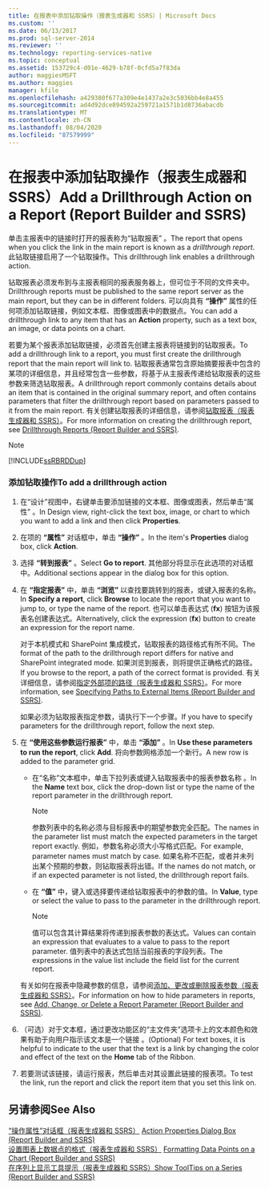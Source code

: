```yaml
---
title: 在报表中添加钻取操作（报表生成器和 SSRS）| Microsoft Docs
ms.custom: ''
ms.date: 06/13/2017
ms.prod: sql-server-2014
ms.reviewer: ''
ms.technology: reporting-services-native
ms.topic: conceptual
ms.assetid: 153729c4-d01e-4629-b78f-0cfd5a7f83da
author: maggiesMSFT
ms.author: maggies
manager: kfile
ms.openlocfilehash: a429380f677a309e4e1437a2e3c5036bb4e8a455
ms.sourcegitcommit: ad4d92dce894592a259721a1571b1d8736abacdb
ms.translationtype: MT
ms.contentlocale: zh-CN
ms.lasthandoff: 08/04/2020
ms.locfileid: "87579999"
---
```

# <a name="add-a-drillthrough-action-on-a-report-report-builder-and-ssrs"></a><span data-ttu-id="f2da3-102">在报表中添加钻取操作（报表生成器和 SSRS）</span><span class="sxs-lookup"><span data-stu-id="f2da3-102">Add a Drillthrough Action on a Report (Report Builder and SSRS)</span></span>
  <span data-ttu-id="f2da3-103">单击主报表中的链接时打开的报表称为“钻取报表”  。</span><span class="sxs-lookup"><span data-stu-id="f2da3-103">The report that opens when you click the link in the main report is known as a *drillthrough report*.</span></span> <span data-ttu-id="f2da3-104">此钻取链接启用了一个钻取操作。</span><span class="sxs-lookup"><span data-stu-id="f2da3-104">This drillthrough link enables a drillthrough action.</span></span>  
  
 <span data-ttu-id="f2da3-105">钻取报表必须发布到与主报表相同的报表服务器上，但可位于不同的文件夹中。</span><span class="sxs-lookup"><span data-stu-id="f2da3-105">Drillthrough reports must be published to the same report server as the main report, but they can be in different folders.</span></span> <span data-ttu-id="f2da3-106">可以向具有 **“操作”** 属性的任何项添加钻取链接，例如文本框、图像或图表中的数据点。</span><span class="sxs-lookup"><span data-stu-id="f2da3-106">You can add a drillthrough link to any item that has an **Action** property, such as a text box, an image, or data points on a chart.</span></span>  
  
 <span data-ttu-id="f2da3-107">若要为某个报表添加钻取链接，必须首先创建主报表将链接到的钻取报表。</span><span class="sxs-lookup"><span data-stu-id="f2da3-107">To add a drillthrough link to a report, you must first create the drillthrough report that the main report will link to.</span></span> <span data-ttu-id="f2da3-108">钻取报表通常包含原始摘要报表中包含的某项的详细信息，并且经常包含一些参数，将基于从主报表传递给钻取报表的这些参数来筛选钻取报表。</span><span class="sxs-lookup"><span data-stu-id="f2da3-108">A drillthrough report commonly contains details about an item that is contained in the original summary report, and often contains parameters that filter the drillthrough report based on parameters passed to it from the main report.</span></span> <span data-ttu-id="f2da3-109">有关创建钻取报表的详细信息，请参阅[钻取报表（报表生成器和 SSRS）](drillthrough-reports-report-builder-and-ssrs.md)。</span><span class="sxs-lookup"><span data-stu-id="f2da3-109">For more information on creating the drillthrough report, see [Drillthrough Reports &#40;Report Builder and SSRS&#41;](drillthrough-reports-report-builder-and-ssrs.md).</span></span>  
  
> [!NOTE]  
>  [!INCLUDE[ssRBRDDup](../../includes/ssrbrddup-md.md)]  
  
### <a name="to-add-a-drillthrough-action"></a><span data-ttu-id="f2da3-110">添加钻取操作</span><span class="sxs-lookup"><span data-stu-id="f2da3-110">To add a drillthrough action</span></span>  
  
1.  <span data-ttu-id="f2da3-111">在“设计”视图中，右键单击要添加链接的文本框、图像或图表，然后单击“属性”  。</span><span class="sxs-lookup"><span data-stu-id="f2da3-111">In Design view, right-click the text box, image, or chart to which you want to add a link and then click **Properties**.</span></span>  
  
2.  <span data-ttu-id="f2da3-112">在项的 **“属性”** 对话框中，单击 **“操作”** 。</span><span class="sxs-lookup"><span data-stu-id="f2da3-112">In the item's **Properties** dialog box, click **Action**.</span></span>  
  
3.  <span data-ttu-id="f2da3-113">选择 **“转到报表”** 。</span><span class="sxs-lookup"><span data-stu-id="f2da3-113">Select **Go to report**.</span></span> <span data-ttu-id="f2da3-114">其他部分将显示在此选项的对话框中。</span><span class="sxs-lookup"><span data-stu-id="f2da3-114">Additional sections appear in the dialog box for this option.</span></span>  
  
4.  <span data-ttu-id="f2da3-115">在 **“指定报表”** 中，单击 **“浏览”** 以查找要跳转到的报表，或键入报表的名称。</span><span class="sxs-lookup"><span data-stu-id="f2da3-115">In **Specify a report**, click **Browse** to locate the report that you want to jump to, or type the name of the report.</span></span> <span data-ttu-id="f2da3-116">也可以单击表达式 (**fx**) 按钮为该报表名创建表达式。</span><span class="sxs-lookup"><span data-stu-id="f2da3-116">Alternatively, click the expression (**fx**) button to create an expression for the report name.</span></span>  
  
     <span data-ttu-id="f2da3-117">对于本机模式和 SharePoint 集成模式，钻取报表的路径格式有所不同。</span><span class="sxs-lookup"><span data-stu-id="f2da3-117">The format of the path to the drillthrough report differs for native and SharePoint integrated mode.</span></span> <span data-ttu-id="f2da3-118">如果浏览到报表，则将提供正确格式的路径。</span><span class="sxs-lookup"><span data-stu-id="f2da3-118">If you browse to the report, a path of the correct format is provided.</span></span> <span data-ttu-id="f2da3-119">有关详细信息，请参阅[指定外部项的路径（报表生成器和 SSRS）](specifying-paths-to-external-items-report-builder-and-ssrs.md)。</span><span class="sxs-lookup"><span data-stu-id="f2da3-119">For more information, see [Specifying Paths to External Items &#40;Report Builder and SSRS&#41;](specifying-paths-to-external-items-report-builder-and-ssrs.md).</span></span>  
  
     <span data-ttu-id="f2da3-120">如果必须为钻取报表指定参数，请执行下一个步骤。</span><span class="sxs-lookup"><span data-stu-id="f2da3-120">If you have to specify parameters for the drillthrough report, follow the next step.</span></span>  
  
5.  <span data-ttu-id="f2da3-121">在 **“使用这些参数运行报表”** 中，单击 **“添加”** 。</span><span class="sxs-lookup"><span data-stu-id="f2da3-121">In **Use these parameters to run the report**, click **Add**.</span></span> <span data-ttu-id="f2da3-122">将向参数网格添加一个新行。</span><span class="sxs-lookup"><span data-stu-id="f2da3-122">A new row is added to the parameter grid.</span></span>  
  
    -   <span data-ttu-id="f2da3-123">在“名称”文本框中，单击下拉列表或键入钻取报表中的报表参数名称  。</span><span class="sxs-lookup"><span data-stu-id="f2da3-123">In the **Name** text box, click the drop-down list or type the name of the report parameter in the drillthrough report.</span></span>  
  
        > [!NOTE]  
        >  <span data-ttu-id="f2da3-124">参数列表中的名称必须与目标报表中的期望参数完全匹配。</span><span class="sxs-lookup"><span data-stu-id="f2da3-124">The names in the parameter list must match the expected parameters in the target report exactly.</span></span> <span data-ttu-id="f2da3-125">例如，参数名称必须大小写格式匹配。</span><span class="sxs-lookup"><span data-stu-id="f2da3-125">For example, parameter names must match by case.</span></span> <span data-ttu-id="f2da3-126">如果名称不匹配，或者并未列出某个预期的参数，则钻取报表将出错。</span><span class="sxs-lookup"><span data-stu-id="f2da3-126">If the names do not match, or if an expected parameter is not listed, the drillthrough report fails.</span></span>  
  
    -   <span data-ttu-id="f2da3-127">在 **“值”** 中，键入或选择要传递给钻取报表中的参数的值。</span><span class="sxs-lookup"><span data-stu-id="f2da3-127">In **Value**, type or select the value to pass to the parameter in the drillthrough report.</span></span>  
  
        > [!NOTE]  
        >  <span data-ttu-id="f2da3-128">值可以包含其计算结果将传递到报表参数的表达式。</span><span class="sxs-lookup"><span data-stu-id="f2da3-128">Values can contain an expression that evaluates to a value to pass to the report parameter.</span></span> <span data-ttu-id="f2da3-129">值列表中的表达式包括当前报表的字段列表。</span><span class="sxs-lookup"><span data-stu-id="f2da3-129">The expressions in the value list include the field list for the current report.</span></span>  
  
     <span data-ttu-id="f2da3-130">有关如何在报表中隐藏参数的信息，请参阅[添加、更改或删除报表参数（报表生成器和 SSRS）](add-change-or-delete-a-report-parameter-report-builder-and-ssrs.md)。</span><span class="sxs-lookup"><span data-stu-id="f2da3-130">For information on how to hide parameters in reports, see [Add, Change, or Delete a Report Parameter &#40;Report Builder and SSRS&#41;](add-change-or-delete-a-report-parameter-report-builder-and-ssrs.md).</span></span>  
  
6.  <span data-ttu-id="f2da3-131">（可选）对于文本框，通过更改功能区的“主文件夹”选项卡上的文本颜色和效果有助于向用户指示该文本是一个链接  。</span><span class="sxs-lookup"><span data-stu-id="f2da3-131">(Optional) For text boxes, it is helpful to indicate to the user that the text is a link by changing the color and effect of the text on the **Home** tab of the Ribbon.</span></span>  
  
7.  <span data-ttu-id="f2da3-132">若要测试该链接，请运行报表，然后单击对其设置此链接的报表项。</span><span class="sxs-lookup"><span data-stu-id="f2da3-132">To test the link, run the report and click the report item that you set this link on.</span></span>  
  
## <a name="see-also"></a><span data-ttu-id="f2da3-133">另请参阅</span><span class="sxs-lookup"><span data-stu-id="f2da3-133">See Also</span></span>  
 <span data-ttu-id="f2da3-134">[“操作属性”对话框（报表生成器和 SSRS）](../action-properties-dialog-box-report-builder-and-ssrs.md) </span><span class="sxs-lookup"><span data-stu-id="f2da3-134">[Action Properties Dialog Box &#40;Report Builder and SSRS&#41;](../action-properties-dialog-box-report-builder-and-ssrs.md) </span></span>  
 <span data-ttu-id="f2da3-135">[设置图表上数据点的格式（报表生成器和 SSRS）](formatting-data-points-on-a-chart-report-builder-and-ssrs.md) </span><span class="sxs-lookup"><span data-stu-id="f2da3-135">[Formatting Data Points on a Chart &#40;Report Builder and SSRS&#41;](formatting-data-points-on-a-chart-report-builder-and-ssrs.md) </span></span>  
 [<span data-ttu-id="f2da3-136">在序列上显示工具提示（报表生成器和 SSRS）</span><span class="sxs-lookup"><span data-stu-id="f2da3-136">Show ToolTips on a Series &#40;Report Builder and SSRS&#41;</span></span>](show-tooltips-on-a-series-report-builder-and-ssrs.md)  
  
  

